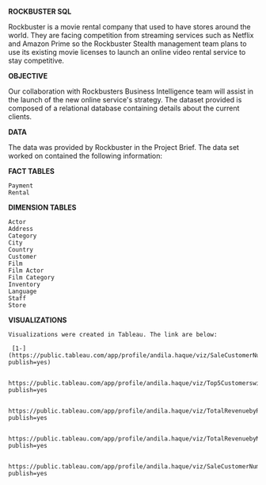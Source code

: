 **ROCKBUSTER SQL**

  Rockbuster is a movie rental company that used to have stores around the world. They are facing competition from streaming services such as Netflix and Amazon Prime so the Rockbuster     Stealth management team plans to use its existing movie licenses to launch an online video rental service to stay competitive.
  
**OBJECTIVE**

  Our collaboration with Rockbusters Business Intelligence team will assist in the launch of the new online service's strategy. The dataset provided is composed of a relational database   containing details about the current clients.
  
**DATA**

  The data was provided by Rockbuster in the Project Brief. The data set worked on contained the following information:

**FACT TABLES**

    Payment
    Rental
    
**DIMENSION TABLES**

    Actor
    Address
    Category
    City
    Country
    Customer
    Film
    Film Actor
    Film Category
    Inventory
    Language
    Staff
    Store

**VISUALIZATIONS**
    
    Visualizations were created in Tableau. The link are below:

     [1-](https://public.tableau.com/app/profile/andila.haque/viz/SaleCustomerNumbersacrossgeographicregions/Sheet4?publish=yes)
      
      https://public.tableau.com/app/profile/andila.haque/viz/Top5Customerswithhighestrevenue/Sheet1?publish=yes
      
      https://public.tableau.com/app/profile/andila.haque/viz/TotalRevenuebyRating_16962938416240/Sheet2?publish=yes
      
      https://public.tableau.com/app/profile/andila.haque/viz/TotalRevenuebyMovie/Sheet3?publish=yes
      
      https://public.tableau.com/app/profile/andila.haque/viz/SaleCustomerNumbersacrossgeographicregions/Sheet4?publish=yes
